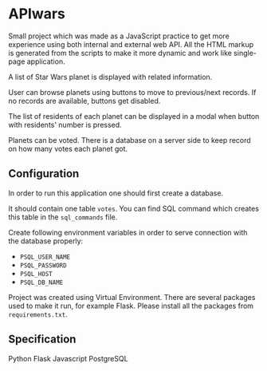 # APIwars
Small project which was made as a JavaScript practice to get more experience using both internal and external web API. All the HTML markup is generated from the scripts to make it more dynamic and work like single-page application.

A list of Star Wars planet is displayed with related information. 

User can browse planets using buttons to move to previous/next records. If no records are available, buttons get disabled.

The list of residents of each planet can be displayed in a modal when button with residents' number is pressed.

Planets can be voted. There is a database on a server side to keep record on how many votes each planet got.

## Configuration
In order to run this application one should first create a database. 

It should contain one table `votes`. You can find SQL command which creates this table in the `sql_commands` file.

Create following environment variables in order to serve connection with the database properly:
- `PSQL_USER_NAME`
- `PSQL_PASSWORD`
- `PSQL_HOST`
- `PSQL_DB_NAME`

Project was created using Virtual Environment. There are several packages used to make it run, for example Flask. Please install all the packages from `requirements.txt`.

## Specification
Python
Flask
Javascript
PostgreSQL
